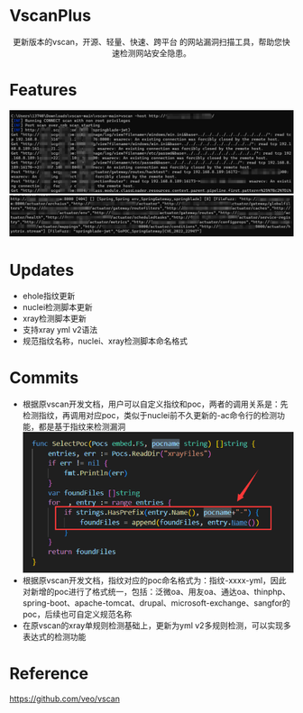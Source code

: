 # VscanPlus
<p align="center">更新版本的vscan，开源、轻量、快速、跨平台 的网站漏洞扫描工具，帮助您快速检测网站安全隐患。</p>

# Features

![image](./static/run.png)
![image](./static/result.png)


# Updates

- ehole指纹更新
- nuclei检测脚本更新
- xray检测脚本更新
- 支持xray yml v2语法
- 规范指纹名称，nuclei、xray检测脚本命名格式

# Commits

- 根据原vscan开发文档，用户可以自定义指纹和poc，两者的调用关系是：先检测指纹，再调用对应poc，类似于nuclei前不久更新的-ac命令行的检测功能，都是基于指纹来检测漏洞
![image](./static/fingerprint.png)
- 根据原vscan开发文档，指纹对应的poc命名格式为：指纹-xxxx-yml，因此对新增的poc进行了格式统一，包括：泛微oa、用友oa、通达oa、thinphp、spring-boot、apache-tomcat、drupal、microsoft-exchange、sangfor的poc，后续也可自定义规范名称
- 在原vscan的xray单规则检测基础上，更新为yml v2多规则检测，可以实现多表达式的检测功能

# Reference

https://github.com/veo/vscan
